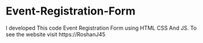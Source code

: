 # Event-Registration-Form
I developed This code Event Registration Form using HTML CSS And JS. To see the website visit https://RoshanJ45
